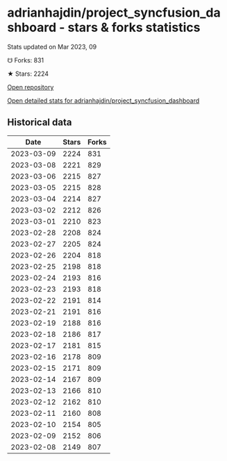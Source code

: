 # adrianhajdin/project_syncfusion_dashboard - stars & forks statistics

Stats updated on Mar 2023, 09

☋ Forks: 831

★ Stars: 2224

[Open repository](https://github.com/adrianhajdin/project_syncfusion_dashboard)

[Open detailed stats for adrianhajdin/project_syncfusion_dashboard](https://reviewgithub.com/rep/adrianhajdin/project_syncfusion_dashboard)

## Historical data
| Date | Stars | Forks |
|------|-------|-------|
| 2023-03-09 | 2224 | 831 | 
| 2023-03-08 | 2221 | 829 | 
| 2023-03-06 | 2215 | 827 | 
| 2023-03-05 | 2215 | 828 | 
| 2023-03-04 | 2214 | 827 | 
| 2023-03-02 | 2212 | 826 | 
| 2023-03-01 | 2210 | 823 | 
| 2023-02-28 | 2208 | 824 | 
| 2023-02-27 | 2205 | 824 | 
| 2023-02-26 | 2204 | 818 | 
| 2023-02-25 | 2198 | 818 | 
| 2023-02-24 | 2193 | 816 | 
| 2023-02-23 | 2193 | 818 | 
| 2023-02-22 | 2191 | 814 | 
| 2023-02-21 | 2191 | 816 | 
| 2023-02-19 | 2188 | 816 | 
| 2023-02-18 | 2186 | 817 | 
| 2023-02-17 | 2181 | 815 | 
| 2023-02-16 | 2178 | 809 | 
| 2023-02-15 | 2171 | 809 | 
| 2023-02-14 | 2167 | 809 | 
| 2023-02-13 | 2166 | 810 | 
| 2023-02-12 | 2162 | 810 | 
| 2023-02-11 | 2160 | 808 | 
| 2023-02-10 | 2154 | 805 | 
| 2023-02-09 | 2152 | 806 | 
| 2023-02-08 | 2149 | 807 | 

